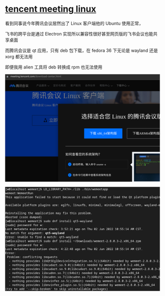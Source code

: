 # [tencent meeting linux](/2022/06/tencent_meeting_linux_client.md)

看到同事说今年腾讯会议居然出了 Linux 客户端他的 Ubuntu 使用正常，

飞书的跨平台是通过 Electron 实现所以兼容性很好甚至网页版的飞书会议也能共享桌面

而腾讯会议是 qt 应用，只有 deb 包下载，在 fedora 36 下无论是 wayland 还是 xorg 都无法用

即便我用 alien 工具将 deb 转换成 rpm 也无法使用

![](tencent_meeting_linux_client_1.png)

![](tencent_meeting_linux_client_2.png)
